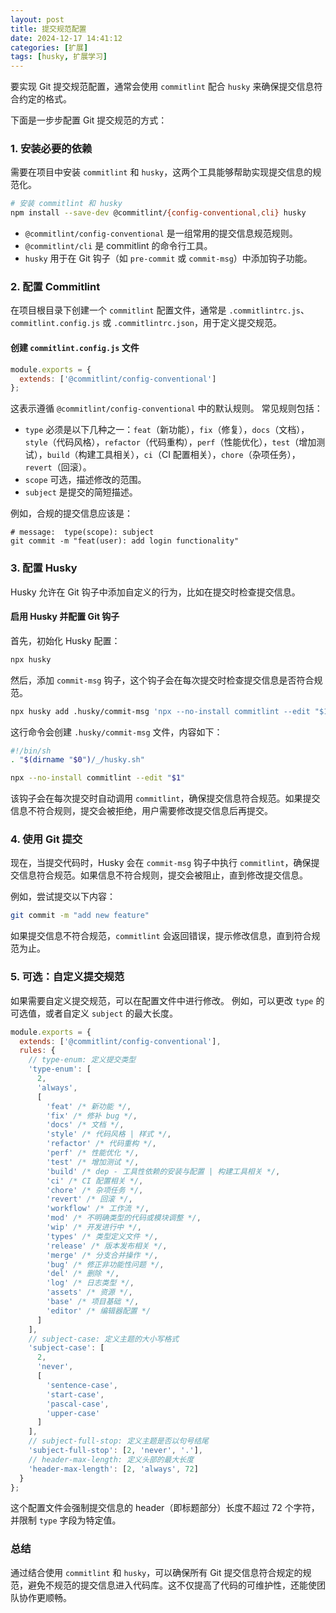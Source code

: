 ```yaml
---
layout: post
title: 提交规范配置
date: 2024-12-17 14:41:12
categories: [扩展]
tags: [husky, 扩展学习]
---
```


要实现 Git 提交规范配置，通常会使用 `commitlint` 配合 `husky` 来确保提交信息符合约定的格式。

下面是一步步配置 Git 提交规范的方式：

### 1. 安装必要的依赖

需要在项目中安装 `commitlint` 和 `husky`，这两个工具能够帮助实现提交信息的规范化。

```bash
# 安装 commitlint 和 husky
npm install --save-dev @commitlint/{config-conventional,cli} husky
```

- `@commitlint/config-conventional` 是一组常用的提交信息规范规则。
- `@commitlint/cli` 是 commitlint 的命令行工具。
- `husky` 用于在 Git 钩子（如 `pre-commit` 或 `commit-msg`）中添加钩子功能。

### 2. 配置 Commitlint

在项目根目录下创建一个 `commitlint` 配置文件，通常是 `.commitlintrc.js`、`commitlint.config.js` 或 `.commitlintrc.json`，用于定义提交规范。

#### 创建 `commitlint.config.js` 文件

```js
module.exports = {
  extends: ['@commitlint/config-conventional']
};
```

这表示遵循 `@commitlint/config-conventional` 中的默认规则。
常见规则包括：

- `type` 必须是以下几种之一：`feat`（新功能），`fix`（修复），`docs`（文档），`style`（代码风格），`refactor`（代码重构），`perf`（性能优化），`test`（增加测试），`build`（构建工具相关），`ci`（CI 配置相关），`chore`（杂项任务），`revert`（回滚）。
- `scope` 可选，描述修改的范围。
- `subject` 是提交的简短描述。

例如，合规的提交信息应该是：

```shell
# message:  type(scope): subject
git commit -m "feat(user): add login functionality"
```

### 3. 配置 Husky

Husky 允许在 Git 钩子中添加自定义的行为，比如在提交时检查提交信息。

#### 启用 Husky 并配置 Git 钩子

首先，初始化 Husky 配置：

```bash
npx husky
```

然后，添加 `commit-msg` 钩子，这个钩子会在每次提交时检查提交信息是否符合规范。

```bash
npx husky add .husky/commit-msg 'npx --no-install commitlint --edit "$1"'
```

这行命令会创建 `.husky/commit-msg` 文件，内容如下：

```bash
#!/bin/sh
. "$(dirname "$0")/_/husky.sh"

npx --no-install commitlint --edit "$1"
```

该钩子会在每次提交时自动调用 `commitlint`，确保提交信息符合规范。如果提交信息不符合规则，提交会被拒绝，用户需要修改提交信息后再提交。

### 4. 使用 Git 提交

现在，当提交代码时，Husky 会在 `commit-msg` 钩子中执行 `commitlint`，确保提交信息符合规范。如果信息不符合规则，提交会被阻止，直到修改提交信息。

例如，尝试提交以下内容：

```bash
git commit -m "add new feature"
```

如果提交信息不符合规范，`commitlint` 会返回错误，提示修改信息，直到符合规范为止。

### 5. 可选：自定义提交规范

如果需要自定义提交规范，可以在配置文件中进行修改。
例如，可以更改 `type` 的可选值，或者自定义 `subject` 的最大长度。

```js
module.exports = {
  extends: ['@commitlint/config-conventional'],
  rules: {
    // type-enum: 定义提交类型
    'type-enum': [
      2,
      'always',
      [
        'feat' /* 新功能 */,
        'fix' /* 修补 bug */,
        'docs' /* 文档 */,
        'style' /* 代码风格 | 样式 */,
        'refactor' /* 代码重构 */,
        'perf' /* 性能优化 */,
        'test' /* 增加测试 */,
        'build' /* dep - 工具性依赖的安装与配置 | 构建工具相关 */,
        'ci' /* CI 配置相关 */,
        'chore' /* 杂项任务 */,
        'revert' /* 回滚 */,
        'workflow' /* 工作流 */,
        'mod' /* 不明确类型的代码或模块调整 */,
        'wip' /* 开发进行中 */,
        'types' /* 类型定义文件 */,
        'release' /* 版本发布相关 */,
        'merge' /* 分支合并操作 */,
        'bug' /* 修正非功能性问题 */,
        'del' /* 删除 */,
        'log' /* 日志类型 */,
        'assets' /* 资源 */,
        'base' /* 项目基础 */,
        'editor' /* 编辑器配置 */
      ]
    ],
    // subject-case: 定义主题的大小写格式
    'subject-case': [
      2,
      'never',
      [
        'sentence-case',
        'start-case',
        'pascal-case',
        'upper-case'
      ]
    ],
    // subject-full-stop: 定义主题是否以句号结尾
    'subject-full-stop': [2, 'never', '.'],
    // header-max-length: 定义头部的最大长度
    'header-max-length': [2, 'always', 72]
  }
};
```

这个配置文件会强制提交信息的 header（即标题部分）长度不超过 72 个字符，并限制 `type` 字段为特定值。

### 总结

通过结合使用 `commitlint` 和 `husky`，可以确保所有 Git 提交信息符合规定的规范，避免不规范的提交信息进入代码库。这不仅提高了代码的可维护性，还能使团队协作更顺畅。
